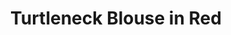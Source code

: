 ---
title: Turtleneck Blouse in Red
price: RUB 3,800

description: The base is made of fabric, and the yoke is made of jersey, so the two parts are contrast in texture while close in color. The neck has an invisible zipper on the back. 

composition: 50% polyester, 40% viscose, 10% elastane
sizes: Available in two sizes (S, M)
---